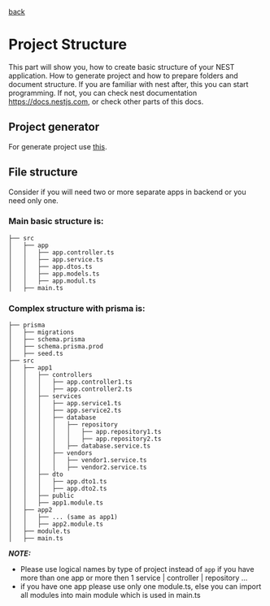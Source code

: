 [back](../NestJS.md)

# Project Structure

This part will show you, how to create basic structure of your NEST application. How to generate project and how to prepare folders and document structure. If you are familiar with nest after, this you can start programming. If not, you can check nest documentation https://docs.nestjs.com, or check other parts of this docs.

## Project generator

For generate project use [this](../../tools/generators/nest.md).

## File structure

Consider if you will need two or more separate apps in backend or you need only one.

### Main basic structure is:

```
├── src
│   ├── app
│   │   ├── app.controller.ts
│   │   ├── app.service.ts
│   │   ├── app.dtos.ts
│   │   ├── app.models.ts
│   │   ├── app.modul.ts
│   ├── main.ts
```

### Complex structure with prisma is:

```
├── prisma
│   ├── migrations
│   ├── schema.prisma
│   ├── schema.prisma.prod
│   ├── seed.ts
├── src
│   ├── app1
│   │   ├── controllers
│   │   │   ├── app.controller1.ts
│   │   │   ├── app.controller2.ts
│   │   ├── services
│   │   │   ├── app.service1.ts
│   │   │   ├── app.service2.ts
│   │   │   ├── database
│   │   │   │   ├── repository
│   │   │   │   │   ├── app.repository1.ts
│   │   │   │   │   ├── app.repository2.ts
│   │   │   │   ├── database.service.ts
│   │   │   ├── vendors
│   │   │   │   ├── vendor1.service.ts
│   │   │   │   ├── vendor2.service.ts
│   │   ├── dto
│   │   │   ├── app.dto1.ts
│   │   │   ├── app.dto2.ts
│   │   ├── public
│   │   ├── app1.module.ts
│   ├── app2
│   │   ├── ... (same as app1)
│   │   ├── app2.module.ts
│   ├── module.ts
│   ├── main.ts
```

**_NOTE:_**

- Please use logical names by type of project instead of `app` if you have more than one app or more then 1 service | controller | repository ...
- if you have one app please use only one module.ts, else you can import all modules into main module which is used in main.ts
